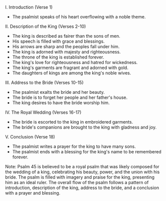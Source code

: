 I. Introduction (Verse 1)
- The psalmist speaks of his heart overflowing with a noble theme.

II. Description of the King (Verses 2-10)
- The king is described as fairer than the sons of men.
- His speech is filled with grace and blessings.
- His arrows are sharp and the peoples fall under him.
- The king is adorned with majesty and righteousness.
- The throne of the king is established forever.
- The king's love for righteousness and hatred for wickedness.
- The king's garments are fragrant and adorned with gold.
- The daughters of kings are among the king's noble wives.

III. Address to the Bride (Verses 10-15)
- The psalmist exalts the bride and her beauty.
- The bride is to forget her people and her father's house.
- The king desires to have the bride worship him.

IV. The Royal Wedding (Verses 16-17)
- The bride is escorted to the king in embroidered garments.
- The bride's companions are brought to the king with gladness and joy.

V. Conclusion (Verse 18)
- The psalmist writes a prayer for the king to have many sons.
- The psalmist ends with a blessing for the king's name to be remembered forever.

Note: Psalm 45 is believed to be a royal psalm that was likely composed for the wedding of a king, celebrating his beauty, power, and the union with his bride. The psalm is filled with imagery and praise for the king, presenting him as an ideal ruler. The overall flow of the psalm follows a pattern of introduction, description of the king, address to the bride, and a conclusion with a prayer and blessing.
